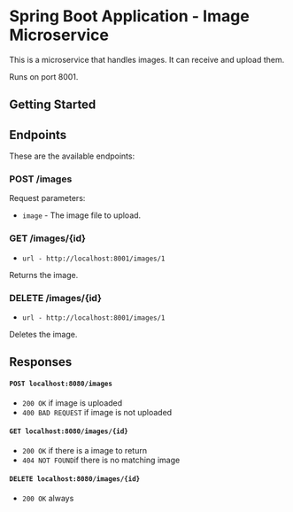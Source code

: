 # Spring Boot Application - Image Microservice

This is a microservice that handles images. It can receive and upload them.

Runs on port 8001.

## Getting Started





## Endpoints 
These are the available endpoints: 

### POST /images
Request parameters: 
- `image` - The image file to upload.

### GET /images/{id}
- `url - http://localhost:8001/images/1` 

Returns the image.

### DELETE /images/{id}
- `url - http://localhost:8001/images/1` 

Deletes the image.


## Responses
#### `POST localhost:8080/images`
- `200 OK` if image is uploaded
- `400 BAD REQUEST` if image is not uploaded

#### `GET localhost:8080/images/{id}`
- `200 OK` if there is a image to return
- `404 NOT FOUND`if there is no matching image

#### `DELETE localhost:8080/images/{id}`
- `200 OK` always
